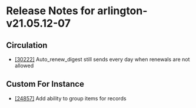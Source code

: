 
# Release Notes for arlington-v21.05.12-07

## Circulation

- [[30222]](http://bugs.koha-community.org/bugzilla3/show_bug.cgi?id=30222) Auto_renew_digest still sends every day when renewals are not allowed

## Custom For Instance

- [[24857]](http://bugs.koha-community.org/bugzilla3/show_bug.cgi?id=24857) Add ability to group items for records



